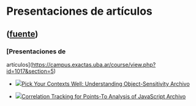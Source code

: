 # Presentaciones de artículos
([fuente](https://campus.exactas.uba.ar/course/view.php?id=1017&section=5))
---
### [Presentaciones de
artículos](https://campus.exactas.uba.ar/course/view.php?id=1017&section=5)

  - [![ ](https://campus.exactas.uba.ar/theme/image.php/aardvark/core/1524752928/f/pdf-24)Pick Your Contexts Well: Understanding Object-Sensitivity Archivo](https://campus.exactas.uba.ar/mod/resource/view.php?id=52588)

  - [![ ](https://campus.exactas.uba.ar/theme/image.php/aardvark/core/1524752928/f/pdf-24)Correlation Tracking for Points-To Analysis of JavaScript Archivo](https://campus.exactas.uba.ar/mod/resource/view.php?id=52589)

